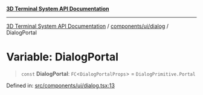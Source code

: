 [**3D Terminal System API Documentation**](../../../../README.md)

***

[3D Terminal System API Documentation](../../../../README.md) / [components/ui/dialog](../README.md) / DialogPortal

# Variable: DialogPortal

> `const` **DialogPortal**: `FC`\<`DialogPortalProps`\> = `DialogPrimitive.Portal`

Defined in: [src/components/ui/dialog.tsx:13](https://github.com/Dicommunitas/ThreeJS_Terminal_3D/blob/6f042d4d64a35f8821f49bdbe82798f7999e9e5c/src/components/ui/dialog.tsx#L13)
